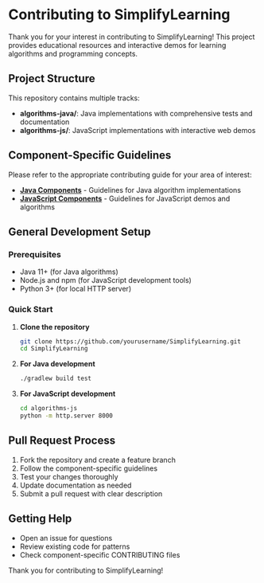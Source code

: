 # Contributing to SimplifyLearning

Thank you for your interest in contributing to SimplifyLearning! This project provides educational resources and interactive demos for learning algorithms and programming concepts.

## Project Structure

This repository contains multiple tracks:

- **algorithms-java/**: Java implementations with comprehensive tests and documentation
- **algorithms-js/**: JavaScript implementations with interactive web demos

## Component-Specific Guidelines

Please refer to the appropriate contributing guide for your area of interest:

- **[Java Components](algorithms-java/CONTRIBUTING-Java.md)** - Guidelines for Java algorithm implementations
- **[JavaScript Components](algorithms-js/CONTRIBUTING-JS.md)** - Guidelines for JavaScript demos and algorithms

## General Development Setup

### Prerequisites
- Java 11+ (for Java algorithms)
- Node.js and npm (for JavaScript development tools)
- Python 3+ (for local HTTP server)

### Quick Start

1. **Clone the repository**
   ```bash
   git clone https://github.com/yourusername/SimplifyLearning.git
   cd SimplifyLearning
   ```

2. **For Java development**
   ```bash
   ./gradlew build test
   ```

3. **For JavaScript development**
   ```bash
   cd algorithms-js
   python -m http.server 8000
   ```

## Pull Request Process

1. Fork the repository and create a feature branch
2. Follow the component-specific guidelines
3. Test your changes thoroughly
4. Update documentation as needed
5. Submit a pull request with clear description

## Getting Help

- Open an issue for questions
- Review existing code for patterns
- Check component-specific CONTRIBUTING files

Thank you for contributing to SimplifyLearning!
